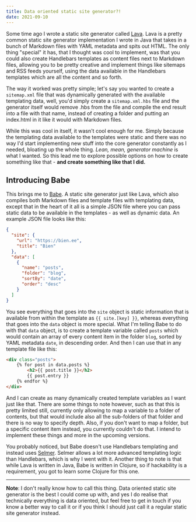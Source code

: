 ```yaml
---
title: Data oriented static site generator?!
date: 2021-09-10
---
```


Some time ago I wrote a static site generator called [Lava](https://github.com/askonomm/lava). Lava is a pretty common static site generator implementation I wrote in Java that takes in a bunch of Markdown files with YAML metadata and spits out HTML. The only thing "special" it has, that I thought was cool to implement, was that you could also create Handlebars templates as content files next to Markdown files, allowing you to be pretty creative and implement things like sitemaps and RSS feeds yourself, using the data available in the Handlebars templates which are all the content and so forth.
 
The way it worked was pretty simple; let's say you wanted to create a `sitemap.xml` file that was dynamically generated with the available templating data, well, you'd simply create a `sitemap.xml.hbs` file and the generator itself would remove .hbs from the file and compile the end result into a file with that name, instead of creating a folder and putting an index.html in it like it would with Markdown files.

While this was cool in itself, it wasn't cool enough for me. Simply because the templating data available to the templates were static and there was no way I'd start implementing new stuff into the core generator constantly as I needed, bloating up the whole thing. _Lean, mean, generator machine_ is what I wanted. So this lead me to explore possible options on how to create something like that - **and create something like that I did.**

## Introducing Babe

This brings me to [Babe](https://github.com/askonomm/babe). A static site generator just like Lava, which also compiles both Markdown files and template files with templating data, except that in the heart of it all is a simple JSON file where you can pass static data to be available in the templates - as well as dynamic data. An example JSON file looks like this:

```json
{
  "site": {
    "url": "https://bien.ee",
    "title": "Bien"
  },
  "data": [
    {
      "name": "posts",
      "folder": "blog",
      "sortBy": "date",
      "order": "desc"
    }
  ]
}
```

You see everything that goes into the `site` object is static information that is available from within the template as `{{ site.[key] }}`, whereas everything that goes into the `data` object is more special. What I'm telling Babe to do with that `data` object, is to create a template variable called `posts` which would contain an array of every content item in the folder `blog`, sorted by YAML metadata `date`, in descending order. And then I can use that in any template file like this:

```html
<div class="posts">
    {% for post in data.posts %}
        <h2>{{ post.title }}</h2>
        {{ post.entry }}
    {% endfor %}
</div>
```

And I can create as many dynamically created template variables as I want just like that. There are some things to note however, such as that this is pretty limited still, currently only allowing to map a variable to a folder of contents, but that would include also all the sub-folders of that folder and there is no way to specify depth. Also, if you don't want to map a folder, but a specific content item instead, you currently couldn't do that. I intend to implement these things and more in the upcoming versions.

You probably noticed, but Babe doesn't use Handlebars templating and instead uses [Selmer](https://github.com/yogthos/Selmer). Selmer allows a lot more advanced templating logic than Handlebars, which is why I went with it. Another thing to note is that while Lava is written in Java, Babe is written in Clojure, so if hackability is a requirement, you got to learn some Clojure for this one.

***

**Note**: I don't really know how to call this thing. Data oriented static site generator is the best I could come up with, and yes I do realise that technically everything is data oriented, but feel free to get in touch if you know a better way to call it or if you think I should just call it a regular static site generator instead.